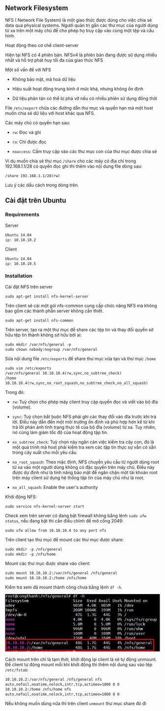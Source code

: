 ## Network Filesystem

NFS ( Network File System) là một giao thức được dùng cho việc chia sẻ data qua physical systems. Người quản trị gắn các thư mục của người dùng từ xa trên một máy chủ để cho phép họ truy cập vào cùng một tệp và cấu hình.

Hoạt động theo cơ chế client-server

Hiện tại NFS có 4 phiên bản. NFSv4 là phiên bản đang được sử dụng nhiều nhất và hỗ trợ phát huy tối đa của giao thức NFS

Một số vấn đề với NFS 

- Không bảo mật, mã hoá dữ liệu

- Hiệu suất hoạt động trung bình ở mức khá, nhưng không ổn định

- Dữ liệu phân tán có thể bị phá vỡ nếu có nhiều phiên sử dụng đồng thời 

File `/etc/export` chứa các đường dẫn thư mục và quyền hạn mà một host muốn chia sẻ dữ liệu với host khác qua NFS.

Các máy chủ có quyền hạn sau:

- `rw`: Đọc và ghi

- `ro`: Chỉ được đọc

- `noaccess`: Cấm truy cập vào các thư mục con của thư mục được chia sẻ

Ví dụ muốn chia sẻ thư mục `/share` cho các máy có địa chỉ trong 192.168.1.1/28 có quyền đọc ghi thì thêm vào nội dung file dòng sau:

```
/share 192.168.1.1/28(rw)
```

Lưu ý các dấu cách trong dòng trên.

## Cài đặt trên Ubuntu

### Requirements

Server

```
Ubuntu 14.04
ip: 10.10.10.2
```

Client

```
Ubuntu 14.04
ip: 10.10.10.5
```

### Installation

Cài đặt NFS trên server 

```
sudo apt-get install nfs-kernel-server 
```

Trên client sẽ cài một gói nfs-common cung cấp chức năng NFS mà không bao gồm các thành phần server không cần thiết.

```
sudo apt-get install nfs-common
```

Trên server, tạo ra một thư mục để share các tệp tin và thay đổi quyền sở hữu tệp tin thành không sở hữu bởi ai:

```
sudo mkdir /var/nfs/general -p 
sudo chown nobody:nogroup /var/nfs/general
```

Sửa nội dung file `/etc/exports` để share thư mục vừa tạo và thư mục `/home`

```
sudo vim /etc/exports
/var/nfs/general 10.10.10.4(rw,sync,no_subtree_check)
/home 10.10.10.4(rw,sync,no_root_squash,no_subtree_check,no_all_squash)
```

Trong đó:

- `rw`: Tuỳ chọn cho phép máy client truy cập quyền đọc và viết vào bộ đĩa (volume).

- `sync`: Tuỳ chọn bắt buộc NFS phải ghi các thay đổi vào đĩa trước khi trả lời. Điều này dẫn đến một môi trường ổn định và phù hợp hơn kể từ khi trả lời phản ánh tình trạng thực tế của bộ đĩa (volume) từ xa. Tuy nhiên, nó cũng làm giảm tốc độ của hoạt động tập tin.

- `no_subtree_check`: Tuỳ chọn này ngăn cản việc kiểm tra cây con, đó là một quá trình mà host phải kiểm tra xem các tập tin thực sự vẫn có sẵn trong cây xuất cho mỗi yêu cầu.

- `no_root_squash`: Theo mặc định, NFS chuyển yêu cầu từ người dùng root từ xa vào một người dùng không có đặc quyền trên máy chủ. Điều này được dự định như là tính năng bảo mật để ngăn chặn một tài khoản root trên máy client sử dụng hệ thống tập tin của máy chủ như là root.

- `no_all_squash`: Enable the user's authority

Khởi động NFS:

```
sudo service nfs-kernel-server start
```

Check xem trên server có đang bật firewall không bằng lệnh `sudo ufw status`, nếu đang bật thì cần điều chỉnh để mở cổng 2049:

```
sudo ufw allow from 10.10.10.4 to any port nfs 
```

Trên client tạo thư mục để mount các thư mục được share:

```
sudo mkdir -p /nfs/general
sudo mkdir -p /nfs/home
```

Mount các thư mục được share vào client:

```
sudo mount 10.10.10.2:/var/nfs/general /nfs/general
sudo mount 10.10.10.2:/home /nfs/home
```

Kiểm tra xem đã mount thành công chưa bằng lệnh `df -h`.

<img src="img/50.jpg">

Cách mount trên chỉ là tạm thời, khởi động lại client là sẽ tự động unmount. Để client tự động mount mỗi khi khởi động thì thêm nội dung sau vào tệp `/etc/fstab`:

```
10.10.10.2:/var/nfs/general /nfs/general nfs auto,nofail,noatime,nolock,intr,tcp,actimeo=1800 0 0
10.10.10.2:/home /nfs/home nfs auto,nofail,noatime,nolock,intr,tcp,actimeo=1800 0 0
```

Nếu không muốn dùng nữa thì trên client `unmount` thư mục share đó đi